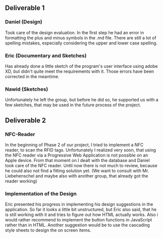 ## Deliverable 1


### Daniel (Design)

Took care of the design evaluation. In the first step he had an error in
formatting the plus and minus symbols in the .md file.
There are still a lot of spelling mistakes, especially considering the upper
and lower case spelling.

### Eric (Documentary and Sketches)

Has already done a little sketch of the program's user interface using adobe XD,
but didn't quite meet the requirements with it. Those errors have been corrected
in the meantime.

### Nawid (Sketches)

Unfortunately he left the group, but before he did so, he supported us with a
few sketches, that may be used in the future process of the project.

## Deliverable 2


### NFC-Reader

In the beginning of Phase 2 of our project, I tried to implement a NFC reader,
to scan the RFID tags. Unfortunately I realized very soon, that using the NFC
reader via a Progressive Web Application is not possible on an Apple device.
From that moment on I dealt with the database and Daniel took care of the NFC
reader.
Until now there is not much to review, because he could also not find a
fitting solution yet. (We want to consult with Mr. Liebehenschel and maybe also
with another group, that already got the reader working)

### Implementation of the Design

Eric presented his progress in implementing his design suggestions in the
application.
So far it looks a little bit unstructured, but Eric also said, that he is still
working with it and tries to figure out how HTML actually works.
Also i would rather recommend to implement the button functions in JavaScript
rather than in HTML.
Another suggestion would be to use the cascading style sheets to design the
on screen items.
